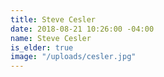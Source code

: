 ```yaml
---
title: Steve Cesler
date: 2018-08-21 10:26:00 -04:00
name: Steve Cesler
is_elder: true
image: "/uploads/cesler.jpg"
---
```


